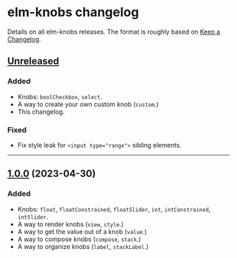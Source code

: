 # elm-knobs changelog

Details on all elm-knobs releases. The format is roughly based on [Keep a Changelog](https://keepachangelog.com/en/1.1.0/).

## [Unreleased]

[Unreleased]: https://github.com/agj/elm-knobs/compare/1.0.0..HEAD

### Added

- Knobs: `boolCheckbox`, `select`.
- A way to create your own custom knob (`custom`.)
- This changelog.

### Fixed

- Fix style leak for `<input type="range">` sibling elements.

---

## [1.0.0] (2023-04-30)

[1.0.0]: https://github.com/agj/elm-knobs/tree/1.0.0

### Added

- Knobs: `float`, `floatConstrained`, `floatSlider`, `int`, `intConstrained`, `intSlider`.
- A way to render knobs (`view`, `style`.)
- A way to get the value out of a knob (`value`.)
- A way to compose knobs (`compose`, `stack`.)
- A way to organize knobs (`label`, `stackLabel`.)
